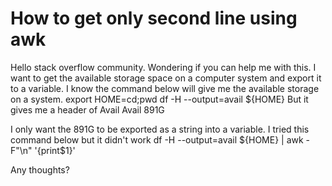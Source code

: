 
# How to get only second line using awk

Hello stack overflow community.
Wondering if you can help me with this.
I want to get the available storage space on a computer system and export it to a variable.
I know the command below will give me the available storage on a system.
export HOME=cd;pwd
df -H --output=avail ${HOME}
But it gives me a header of Avail
Avail
891G

I only want the 891G to be exported as a string into a variable.
I tried this command below but it didn't work
df -H --output=avail ${HOME} | awk -F"\n" '{print$1}'

Any thoughts?

        